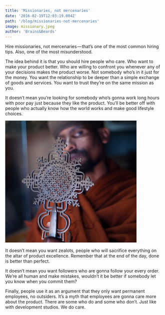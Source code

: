 ```yaml
---
title: 'Missionaries, not mercenaries'
date: '2016-02-19T12:03:19.004Z'
path: '/blog/missionaries-not-mercenaries'
image: missionary.jpeg
author: 'Brains&Beards'
---
```


Hire missionaries, not mercenaries — that’s one of the most common hiring tips. Also, one of the most misunderstood.

The idea behind it is that you should hire people who care. Who want to make your product better. Who are willing to confront you whenever any of your decisions makes the product worse. Not somebody who’s in it just for the money. You want the relationship to be deeper than a simple exchange of goods and services. You want to trust they’re on the same mission as you.

It doesn’t mean you’re looking for somebody who’s gonna work long hours with poor pay just because they like the product. You’ll be better off with people who actually know how the world works and make good lifestyle choices.

![](missionary.jpeg)

It doesn’t mean you want zealots, people who will sacrifice everything on the altar of product excellence. Remember that at the end of the day, done is better than perfect.

It doesn’t mean you want followers who are gonna follow your every order. We’re all human and make mistakes, wouldn’t it be better if somebody let you know when you commit them?

Finally, people use it as an argument that they only want permanent employees, no outsiders. It’s a myth that employees are gonna care more about the product. There are some who do and some who don’t. Just like with development studios. We do care.
